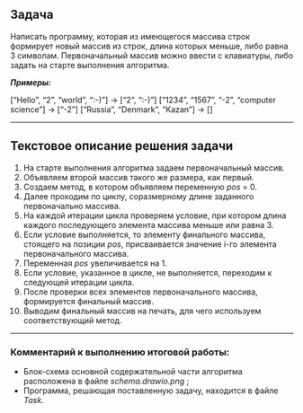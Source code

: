 ## Задача

Написать программу, которая из имеющегося массива строк формирует новый массив из строк, длина которых меньше, либо равна 3 символам. Первоначальный массив можно ввести с клавиатуры, либо задать на старте выполнения алгоритма.

_**Примеры:**_

[“Hello”, “2”, “world”, “:-)”] → [“2”, “:-)”]
[“1234”, “1567”, “-2”, “computer science”] → [“-2”]
[“Russia”, “Denmark”, “Kazan”] → []

***

## Текстовое описание решения задачи

1. На старте выполнения алгоритма задаем первоначальный массив.
2. Объявляем второй массив такого же размера, как первый.
3. Создаем метод, в котором объявляем переменную *pos* = 0.
4. Далее проходим по циклу, соразмерному длине заданного первоначально массива.
5. На каждой итерации цикла проверяем условие, при котором длина каждого последующего элемента массива меньше или равна 3.
6. Если условие выполняется, то элементу финального массива, стоящего на позиции *pos*, присваивается значение i-го элемента первоначального массива.
7. Переменная *pos* увеличивается на 1.
8. Если условие, указанное в цикле, не выполняется, переходим к следующей итерации цикла.
9. После проверки всех элементов первоначального массива, формируется финальный массив.
10. Выводим финальный массив на печать, для чего используем соответствующий метод.
***

### **Комментарий к выполнению итоговой работы**:
* Блок-схема основной содержательной части алгоритма расположена в файле _schema.drawio.png_ ;
* Программа, решающая поставленную задачу, находится в файле _Task_.